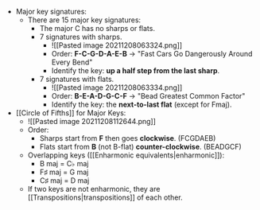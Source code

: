 - Major key signatures:
	- There are 15 major key signatures:
		- The major C has no sharps or flats.
		- 7 signatures with sharps.
			- ![[Pasted image 20211208063324.png]]
			- Order: **F-C-G-D-A-E-B** -> "Fast Cars Go Dangerously Around Every Bend"
			- Identify the key: **up a half step from the last sharp**.
		- 7 signatures with flats.
			- ![[Pasted image 20211208063334.png]]
			- Order: **B-E-A-D-G-C-F** -> "Bead Greatest Common Factor"
			- Identify the key: the **next-to-last flat** (except for Fmaj).
- [[Circle of Fifths]] for Major Keys:
	- ![[Pasted image 20211208112644.png]]
	- Order:
		- Sharps start from **F** then goes **clockwise**. (FCGDAEB)
		- Flats start from **B** (not B-flat) **counter-clockwise**. (BEADGCF)
	- Overlapping keys ([[Enharmonic equivalents|enharmonic]]):
		- B maj = C♭ maj
		- F♯ maj = G maj
		- C♯ maj = D maj
	- If two keys are not enharmonic, they are [[Transpositions|transpositions]] of each other.
